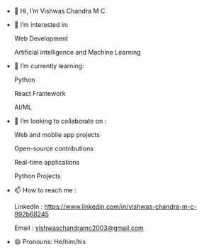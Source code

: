 - 👋 Hi, I’m Vishwas Chandra M C
- 👀 I’m interested in:

  Web Development

  Artificial intelligence and Machine Learning
  
- 🌱 I’m currently learning:
  
   Python
  
   React Framework
  
   AI/ML 
- 💞️ I’m looking to collaborate on :
  
    Web and mobile app projects
  
    Open-source contributions
  
    Real-time applications
  
    Python Projects

- 📫 How to reach me :
  
  LinkedIn : https://www.linkedin.com/in/vishwas-chandra-m-c-992b68245
  
  Email : vishwaschandramc2003@gmail.com
- 😄 Pronouns: He/him/his

<!---
Vishwas1709/Vishwas1709 is a ✨ special ✨ repository because its `README.md` (this file) appears on your GitHub profile.
You can click the Preview link to take a look at your changes.
--->
